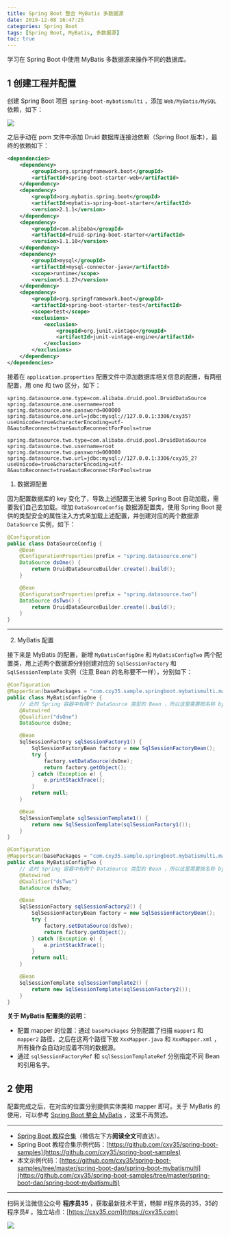 ```yaml
---
title: Spring Boot 整合 MyBatis 多数据源
date: 2019-12-08 16:47:25
categories: Spring Boot
tags: [Spring Boot, MyBatis, 多数据源]
toc: true
---
```

学习在 Spring Boot 中使用 MyBatis 多数据源来操作不同的数据库。
<!-- more -->

## 1 创建工程并配置

创建 Spring Boot 项目 `spring-boot-mybatismulti` ，添加 `Web/MyBatis/MySQL` 依赖，如下：

![](https://oscimg.oschina.net/oscnet/up-56cb7455ee36a82792cf477716a8916895e.png)

之后手动在 pom 文件中添加 Druid 数据库连接池依赖（Spring Boot 版本），最终的依赖如下：

```xml
<dependencies>
    <dependency>
        <groupId>org.springframework.boot</groupId>
        <artifactId>spring-boot-starter-web</artifactId>
    </dependency>
    <dependency>
        <groupId>org.mybatis.spring.boot</groupId>
        <artifactId>mybatis-spring-boot-starter</artifactId>
        <version>2.1.1</version>
    </dependency>
    <dependency>
        <groupId>com.alibaba</groupId>
        <artifactId>druid-spring-boot-starter</artifactId>
        <version>1.1.10</version>
    </dependency>
    <dependency>
        <groupId>mysql</groupId>
        <artifactId>mysql-connector-java</artifactId>
        <scope>runtime</scope>
        <version>5.1.27</version>
    </dependency>
    <dependency>
        <groupId>org.springframework.boot</groupId>
        <artifactId>spring-boot-starter-test</artifactId>
        <scope>test</scope>
        <exclusions>
            <exclusion>
                <groupId>org.junit.vintage</groupId>
                <artifactId>junit-vintage-engine</artifactId>
            </exclusion>
        </exclusions>
    </dependency>
</dependencies>
```

接着在 `application.properties` 配置文件中添加数据库相关信息的配置，有两组配置，用 one 和 two 区分，如下：

```properties
spring.datasource.one.type=com.alibaba.druid.pool.DruidDataSource
spring.datasource.one.username=root
spring.datasource.one.password=000000
spring.datasource.one.url=jdbc:mysql://127.0.0.1:3306/cxy35?useUnicode=true&characterEncoding=utf-8&autoReconnect=true&autoReconnectForPools=true

spring.datasource.two.type=com.alibaba.druid.pool.DruidDataSource
spring.datasource.two.username=root
spring.datasource.two.password=000000
spring.datasource.two.url=jdbc:mysql://127.0.0.1:3306/cxy35_2?useUnicode=true&characterEncoding=utf-8&autoReconnect=true&autoReconnectForPools=true
```

1. 数据源配置

因为配置数据库的 key 变化了，导致上述配置无法被 Spring Boot 自动加载，需要我们自己去加载。增加 `DataSourceConfig` 数据源配置类，使用 Spring Boot 提供的类型安全的属性注入方式来加载上述配置，并创建对应的两个数据源 `DataSource` 实例，如下：

```java
@Configuration
public class DataSourceConfig {
    @Bean
    @ConfigurationProperties(prefix = "spring.datasource.one")
    DataSource dsOne() {
        return DruidDataSourceBuilder.create().build();
    }

    @Bean
    @ConfigurationProperties(prefix = "spring.datasource.two")
    DataSource dsTwo() {
        return DruidDataSourceBuilder.create().build();
    }
}
```

---

2. MyBatis 配置

接下来是 MyBatis 的配置，新增 `MyBatisConfigOne` 和 `MyBatisConfigTwo` 两个配置类，用上述两个数据源分别创建对应的 `SqlSessionFactory` 和 `SqlSessionTemplate` 实例（注意 Bean 的名称要不一样），分别如下：

```java
@Configuration
@MapperScan(basePackages = "com.cxy35.sample.springboot.mybatismulti.mapper1", sqlSessionFactoryRef = "sqlSessionFactory1", sqlSessionTemplateRef = "sqlSessionTemplate1")
public class MyBatisConfigOne {
    // 此时 Spring 容器中有两个 DataSource 类型的 Bean ，所以这里需要按名称 byName 查找
    @Autowired
    @Qualifier("dsOne")
    DataSource dsOne;

    @Bean
    SqlSessionFactory sqlSessionFactory1() {
        SqlSessionFactoryBean factory = new SqlSessionFactoryBean();
        try {
            factory.setDataSource(dsOne);
            return factory.getObject();
        } catch (Exception e) {
            e.printStackTrace();
        }
        return null;
    }

    @Bean
    SqlSessionTemplate sqlSessionTemplate1() {
        return new SqlSessionTemplate(sqlSessionFactory1());
    }
}
```

```java
@Configuration
@MapperScan(basePackages = "com.cxy35.sample.springboot.mybatismulti.mapper2", sqlSessionFactoryRef = "sqlSessionFactory2", sqlSessionTemplateRef = "sqlSessionTemplate2")
public class MyBatisConfigTwo {
    // 此时 Spring 容器中有两个 DataSource 类型的 Bean ，所以这里需要按名称 byName 查找
    @Autowired
    @Qualifier("dsTwo")
    DataSource dsTwo;

    @Bean
    SqlSessionFactory sqlSessionFactory2() {
        SqlSessionFactoryBean factory = new SqlSessionFactoryBean();
        try {
            factory.setDataSource(dsTwo);
            return factory.getObject();
        } catch (Exception e) {
            e.printStackTrace();
        }
        return null;
    }

    @Bean
    SqlSessionTemplate sqlSessionTemplate2() {
        return new SqlSessionTemplate(sqlSessionFactory2());
    }
}
```

**关于 MyBatis 配置类的说明**：

- 配置 mapper 的位置：通过 `basePackages` 分别配置了扫描 `mapper1` 和 `mapper2` 路径，之后在这两个路径下放 `XxxMapper.java` 和 `XxxMapper.xml` ，所有操作会自动对应着不同的数据源。
- 通过 `sqlSessionFactoryRef` 和 `sqlSessionTemplateRef` 分别指定不同 Bean 的引用名字。

## 2 使用

配置完成之后，在对应的位置分别提供实体类和 mapper 即可。关于 MyBatis 的使用，可以参考 [Spring Boot 整合 MyBatis](https://mp.weixin.qq.com/s/zvOBkU-BKAk-4yhwboZbzA) ，这里不再赘述。

---

- [Spring Boot 教程合集](https://mp.weixin.qq.com/s/9vOiAxHFnfJnRwSlTfAHwg)（微信左下方**阅读全文**可直达）。
- Spring Boot 教程合集示例代码：[https://github.com/cxy35/spring-boot-samples](https://github.com/cxy35/spring-boot-samples)
- 本文示例代码：[https://github.com/cxy35/spring-boot-samples/tree/master/spring-boot-dao/spring-boot-mybatismulti](https://github.com/cxy35/spring-boot-samples/tree/master/spring-boot-dao/spring-boot-mybatismulti)


---

扫码关注微信公众号 **程序员35** ，获取最新技术干货，畅聊 #程序员的35，35的程序员# 。独立站点：[https://cxy35.com](https://cxy35.com)

![](https://oscimg.oschina.net/oscnet/up-285838b9c516db5bb1ba760f292f2346078.JPEG)